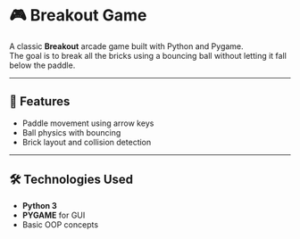 # 🎮 Breakout Game

A classic **Breakout** arcade game built with Python and Pygame.  
The goal is to break all the bricks using a bouncing ball without letting it fall below the paddle.

---

## 📌 Features
- Paddle movement using arrow keys
- Ball physics with bouncing
- Brick layout and collision detection


---

## 🛠️ Technologies Used
- **Python 3**
- **PYGAME** for GUI 
- Basic OOP concepts

